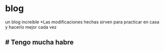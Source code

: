 # blog
un blog increible 
*Las modificaciones hechas sirven para practicar en casa y hacerlo mejor cada vez

## # Tengo mucha habre
